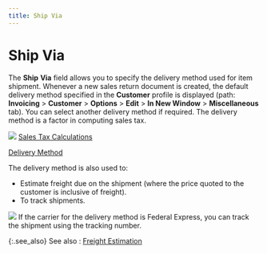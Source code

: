 ```yaml
---
title: Ship Via
---
```


# Ship Via


The **Ship** **Via**  field allows you to specify the delivery method used for item shipment.  Whenever a new sales return document is created, the default delivery  method specified in the **Customer**  profile is displayed (path: **Invoicing**  > **Customer** > **Options**  > **Edit** > **In 
 New Window** > **Miscellaneous**  tab). You can select another delivery method if required. The delivery  method is a factor in computing sales tax.


![]({{site.sp_baseurl}}/img/lens.gif) [Sales  Tax Calculations]({{site.sc_chm}}/options/sales-tax/calculation_of_sales_tax.html)


[Delivery  Method]({{site.sc_chm}}/options/everest-freight-estimator/delivery-methods/delivery_methods_sales4.html)


The delivery method is also used to:

- Estimate freight  due on the shipment (where the price quoted to the customer is inclusive  of freight).
- To track shipments.



![]({{site.sp_baseurl}}/img/example.gif) If  the carrier for the delivery method is Federal Express, you can track  the shipment using the tracking number.


{:.see_also}
See also
: [Freight  Estimation]({{site.sp_baseurl}}/sales-docs/docs-profile/options/utility/freight-est/freight_estimation_common_sales_doc_options_utility.html)
